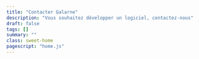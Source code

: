 ```yaml
---
title: "Contacter Galarne"
description: "Vous souhaitez développer un logiciel, contactez-nous"
draft: false
tags: []
summary: ""
class: sweet-home
pagescript: "home.js"
---
```



<div class="pipedriveWebForms" data-pd-webforms="https://webforms.pipedrive.com/f/6W6obRv9a4UtXBdbHi7h1Asqw5xgfn5Qy8h9JzzYbKaezrOSzpnWuCIurlIwd61XbB">
<script src="https://webforms.pipedrive.com/f/loader"></script>
</div>